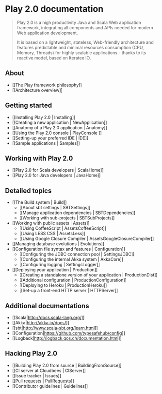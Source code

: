 # Play 2.0 documentation

> Play 2.0 is a high productivity Java and Scala Web application framework, integrating all components and APIs needed for modern Web application development. 
>
> It is based on a lightweight, stateless, Web-friendly architecture and features predictable and minimal resources consumption (CPU, Memory, Threads) for highly scalable applications - thanks to its reactive model, based on Iteratee IO.

## About

- [[The Play framework philosophy]]
- [[Architecture overview]]

## Getting started

- [[Installing Play 2.0 | Installing]]
- [[Creating a new application | NewApplication]]
- [[Anatomy of a Play 2.0 application | Anatomy]]
- [[Using the Play 2.0 console | PlayConsole ]]
- [[Setting-up your preferred IDE | IDE]]
- [[Sample applications | Samples]]

## Working with Play 2.0

- [[Play 2.0 for Scala developers | ScalaHome]]
- [[Play 2.0 for Java developers | JavaHome]]

## Detailed topics

- [[The Build system | Build]]
    - [[About sbt settings | SBTSettings]]
    - [[Manage application dependencies | SBTDependencies]]
    - [[Working with sub-projects | SBTSubProjects]]
- [[Working with public assets | Assets]]
    - [[Using CoffeeScript | AssetsCoffeeScript]]
    - [[Using LESS CSS | AssetsLess]]
    - [[Using Google Closure Compiler | AssetsGoogleClosureCompiler]]
- [[Managing database evolutions | Evolutions]]
- [[Configuration file syntax and features | Configuration]]
    - [[Configuring the JDBC connection pool | SettingsJDBC]]
    - [[Configuring the internal Akka system | AkkaCore]]
    - [[Configuring logging | SettingsLogger]]
- [[Deploying your application | Production]]
    - [[Creating a standalone version of your application | ProductionDist]]
    - [[Additional configuration | ProductionConfiguration]]
    - [[Deploying to Heroku | ProductionHeroku]]
    - [[Set-up a front-end HTTP server | HTTPServer]]

## Additional documentations

- [[Scala|http://docs.scala-lang.org/]]
- [[Akka|http://akka.io/docs/]]
- [[sbt|http://www.scala-sbt.org/learn.html]]
- [[Configuration|https://github.com/typesafehub/config]]
- [[Logback|http://logback.qos.ch/documentation.html]]

## Hacking Play 2.0

- [[Building Play 2.0 from source | BuildingFromSource]]
- [[CI server at Cloudbees | CIServer]]
- [[Issue tracker | Issues]]
- [[Pull requests | PullRequests]]
- [[Contributor guidelines | Guidelines]]




